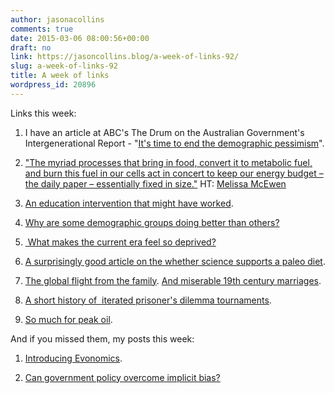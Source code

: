 ```yaml
---
author: jasonacollins
comments: true
date: 2015-03-06 08:00:56+00:00
draft: no
link: https://jasoncollins.blog/a-week-of-links-92/
slug: a-week-of-links-92
title: A week of links
wordpress_id: 20896
---
```


Links this week:






	
  1. I have an article at ABC's The Drum on the Australian Government's Intergenerational Report - "[It's time to end the demographic pessimism](http://www.abc.net.au/news/2015-03-06/collins-its-time-to-end-the-demographic-pessimism/6284804)".

	
  2. ["The myriad processes that bring in food, convert it to metabolic fuel, and burn this fuel in our cells act in concert to keep our energy budget – the daily paper – essentially fixed in size."](http://blog.nycep.org/calories-calories-read-all-about-it) HT: [Melissa McEwen](https://twitter.com/melissamcewen)

	
  3. [An education intervention that might have worked](http://slatestarcodex.com/2015/02/28/early-intervention-you-might-get-what-you-pay-for/).

	
  4. [Why are some demographic groups doing better than others?](http://www.bloombergview.com/articles/2015-03-02/why-asian-americans-will-soon-be-the-wealthiest-americans)

	
  5. [ What makes the current era feel so deprived?](http://www.cato-unbound.org/2015/03/04/megan-mcardle/its-complicated-hopeful)

	
  6. [A surprisingly good article on the whether science supports a paleo diet](http://aeon.co/magazine/health/is-obesity-caused-by-a-carbs-rich-diet/).

	
  7. [The global flight from the family](http://www.aei.org/publication/global-flight-family/). [And miserable 19th century marriages](http://www.slate.com/blogs/the_vault/2015/03/03/history_of_marriage_a_list_of_100_19th_century_marriages.html).

	
  8. [A short history of  iterated prisoner's dilemma tournaments](https://egtheory.wordpress.com/2015/03/02/ipd/).

	
  9. [So much for peak oil](http://www.eia.gov/dnav/pet/hist/LeafHandler.ashx?n=PET&s=MCRFPUS2&f=M).




And if you missed them, my posts this week:






	
  1. [Introducing Evonomics](https://jasoncollins.blog/introducing-evonomics/).

	
  2. [Can government policy overcome implicit bias?](https://jasoncollins.blog/overcoming-implicit-bias/)


